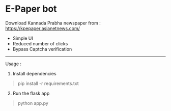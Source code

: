 # E-Paper bot
Download Kannada Prabha newspaper from : https://kpepaper.asianetnews.com/

- Simple UI
- Reduced number of clicks
- Bypass Captcha verification

---

Usage :

1. Install dependencies
> pip install -r requirements.txt

2. Run the flask app
> python app.py

